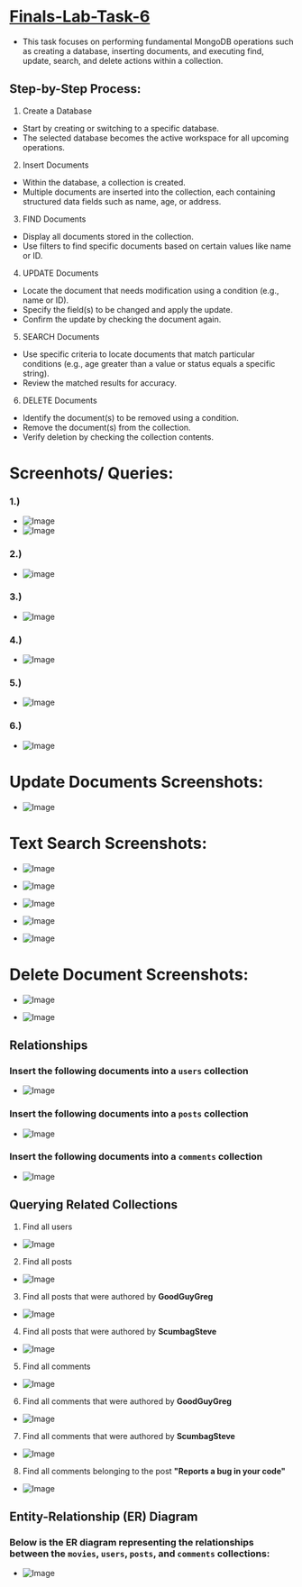 # [Finals-Lab-Task-6](https://github.com/user-attachments/files/20264514/Finals.Lab.Task.6.Soguilon.docx)
- This task focuses on performing fundamental MongoDB operations such as creating a database, inserting documents, and executing find, update, search, and delete actions within a collection.

## Step-by-Step Process:

1. Create a Database

* Start by creating or switching to a specific database.
* The selected database becomes the active workspace for all upcoming operations.

2. Insert Documents

* Within the database, a collection is created.
* Multiple documents are inserted into the collection, each containing structured data fields such as name, age, or address.

3. FIND Documents

* Display all documents stored in the collection.
* Use filters to find specific documents based on certain values like name or ID.

4. UPDATE Documents

* Locate the document that needs modification using a condition (e.g., name or ID).
* Specify the field(s) to be changed and apply the update.
* Confirm the update by checking the document again.

5. SEARCH Documents

* Use specific criteria to locate documents that match particular conditions (e.g., age greater than a value or status equals a specific string).
* Review the matched results for accuracy.

6. DELETE Documents

* Identify the document(s) to be removed using a condition.
* Remove the document(s) from the collection.
* Verify deletion by checking the collection contents.

# Screenhots/ Queries:
### 1.)
- ![Image](https://github.com/user-attachments/assets/9b9c17f1-b347-4371-a7f0-758e4c985274)
- ![Image](https://github.com/user-attachments/assets/60654d49-4651-4ade-835e-97ef2db9d32a)
### 2.)
- ![image](https://github.com/user-attachments/assets/84366124-623e-4697-a8c2-eb57a82745eb)
### 3.)
- ![Image](https://github.com/user-attachments/assets/5e04d369-b079-4443-8f7e-4fbcfedd6462)
### 4.)
- ![Image](https://github.com/user-attachments/assets/977350fb-2042-452b-a200-9f017cb8e257)
### 5.)
- ![Image](https://github.com/user-attachments/assets/bb6f10bf-af5a-4120-9cc8-d693acfb51f1)
### 6.)
- ![Image](https://github.com/user-attachments/assets/6c3fec31-d589-4ef1-9347-5df6eaec273d)

# Update Documents Screenshots:
- ![Image](https://github.com/user-attachments/assets/e6cabd76-a48f-4efc-8636-678362ea64a7)
  
# Text Search Screenshots:
- ![Image](https://github.com/user-attachments/assets/d34dfb54-b3d5-4256-ac57-f7da888569dd)

- ![Image](https://github.com/user-attachments/assets/93f71687-040a-49f8-862f-4f77559e510e)

- ![Image](https://github.com/user-attachments/assets/bcfff69f-f76c-4713-bc7e-09ed699bd213)

- ![Image](https://github.com/user-attachments/assets/e36b2cfc-d586-4aca-be22-87f083744e70)

- ![Image](https://github.com/user-attachments/assets/9a038a9d-73cb-46e1-9c3b-b0249badc5d5)

# Delete Document Screenshots:
- ![Image](https://github.com/user-attachments/assets/5c44f0bd-18ba-458a-b9aa-fb2b3e670d76)

- ![Image](https://github.com/user-attachments/assets/dbb89c2b-bd0e-4b23-ab5e-7e50fe16d9ad)

## Relationships
### Insert the following documents into a `users` collection
- ![Image](https://github.com/user-attachments/assets/72c55764-ae21-4956-9050-ee81215f31c6)
  
### Insert the following documents into a `posts` collection
- ![Image](https://github.com/user-attachments/assets/65cff780-183d-44ca-bc71-dc3f82175507)

### Insert the following documents into a `comments` collection
- ![Image](https://github.com/user-attachments/assets/10e1ada2-528f-4ef8-9ac8-f968141be180)

## Querying Related Collections
1. Find all users  
- ![Image](https://github.com/user-attachments/assets/74999544-f88f-4955-82f1-c17fa4c24ec2)
2. Find all posts  
- ![Image](https://github.com/user-attachments/assets/d31e8ad1-4a46-4f62-8d90-e048c60ee9f7)
3. Find all posts that were authored by **GoodGuyGreg**  
- ![Image](https://github.com/user-attachments/assets/3b698a65-ccdd-4699-b893-afa29c9f7c61)
4. Find all posts that were authored by **ScumbagSteve**  
- ![Image](https://github.com/user-attachments/assets/1bd294a0-5adf-4b46-968d-9aa0aa0ec32c)
5. Find all comments  
- ![Image](https://github.com/user-attachments/assets/b4c12f78-68a8-489c-98d1-e63f90da7464)
6. Find all comments that were authored by **GoodGuyGreg**  
- ![Image](https://github.com/user-attachments/assets/0e1f45a6-a7fb-46af-a575-90d7364211d2)
7. Find all comments that were authored by **ScumbagSteve**  
- ![Image](https://github.com/user-attachments/assets/abe3af3f-f324-408a-8a7b-4af07762e070)
8. Find all comments belonging to the post **"Reports a bug in your code"**
- ![Image](https://github.com/user-attachments/assets/8d11cbf4-3512-4a52-a80c-8d5ed891c70a)

## Entity-Relationship (ER) Diagram
### Below is the ER diagram representing the relationships between the `movies`, `users`, `posts`, and `comments` collections:
- ![Image](https://github.com/user-attachments/assets/2a0429d9-ad4f-4d23-afa8-8b6f0b1115fb)




